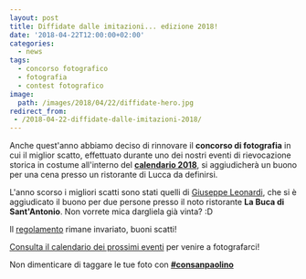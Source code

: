 ```yaml
---
layout: post
title: Diffidate dalle imitazioni... edizione 2018!
date: '2018-04-22T12:00:00+02:00'
categories:
  - news
tags:
  - concorso fotografico
  - fotografia
  - contest fotografico
image:
  path: /images/2018/04/22/diffidate-hero.jpg
redirect_from:
 - /2018-04-22-diffidate-dalle-imitazioni-2018/
---
```


Anche quest'anno abbiamo deciso di rinnovare il **concorso di fotografia** in
cui il miglior scatto, effettuato durante uno dei nostri eventi di rievocazione
storica in costume all'interno del **[calendario
2018](/2018-03-17-calendario-eventi-2018-lucca/)**, si aggiudicherà un buono per
una cena presso un ristorante di Lucca da definirsi.

L'anno scorso i migliori scatti sono stati quelli di [Giuseppe
Leonardi](/2017-11-27-miglior-scatto-2017-giuseppe-leonardi/), che si è
aggiudicato il buono per due persone presso il noto ristorante **La Buca di
Sant'Antonio**. Non vorrete mica dargliela già vinta? :D

Il [regolamento](/2017-04-14-foto-consanpaolino/) rimane invariato, buoni scatti!

[Consulta il calendario dei prossimi
eventi](/2018-03-17-calendario-eventi-2018-lucca/) per venire a fotografarci!

Non dimenticare di taggare le tue foto con **[#consanpaolino](https://www.instagram.com/explore/tags/consanpaolino/)**